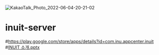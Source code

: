 ![KakaoTalk_Photo_2022-06-04-20-21-02](https://user-images.githubusercontent.com/76615358/171996856-843741cc-69ea-4c59-a47a-1d65583cc10e.jpeg)   

# inuit-server
#https://play.google.com/store/apps/details?id=com.inu.appcenter.inuit   
#[INUIT 소개.pptx](https://github.com/inu-appcenter/inuit-server/files/8837556/INUIT.pptx)
